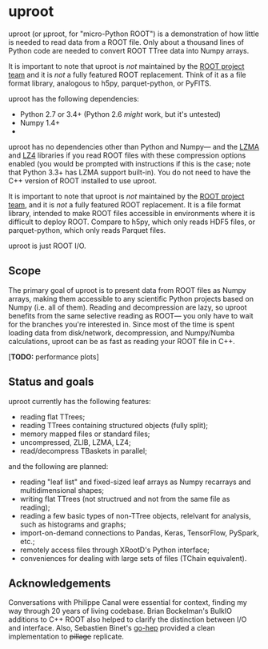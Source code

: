# uproot

uproot (or &mu;proot, for "micro-Python ROOT") is a demonstration of how little is needed to read data from a ROOT file. Only about a thousand lines of Python code are needed to convert ROOT TTree data into Numpy arrays.

It is important to note that uproot is _not_ maintained by the [ROOT project team](https://root.cern/) and it is _not_ a fully featured ROOT replacement. Think of it as a file format library, analogous to h5py, parquet-python, or PyFITS.

uproot has the following dependencies:

   * Python 2.7 or 3.4+ (Python 2.6 _might_ work, but it's untested)
   * Numpy 1.4+
   * 




uproot has no dependencies other than Python and Numpy— and the [LZMA](https://pypi.python.org/pypi/backports.lzma) and [LZ4](https://pypi.python.org/pypi/lz4) libraries if you read ROOT files with these compression options enabled (you would be prompted with instructions if this is the case; note that Python 3.3+ has LZMA support built-in). You do not need to have the C++ version of ROOT installed to use uproot.

It is important to note that uproot is _not_ maintained by the [ROOT project team](https://root.cern/), and it is _not_ a fully featured ROOT replacement. It is a file format library, intended to make ROOT files accessible in environments where it is difficult to deploy ROOT. Compare to h5py, which only reads HDF5 files, or parquet-python, which only reads Parquet files.

uproot is just ROOT I/O.

## Scope

The primary goal of uproot is to present data from ROOT files as Numpy arrays, making them accessible to any scientific Python projects based on Numpy (i.e. all of them). Reading and decompression are lazy, so uproot benefits from the same selective reading as ROOT— you only have to wait for the branches you're interested in. Since most of the time is spent loading data from disk/network, decompression, and Numpy/Numba calculations, uproot can be as fast as reading your ROOT file in C++.

[**TODO:** performance plots]

## Status and goals

uproot currently has the following features:

   * reading flat TTrees;
   * reading TTrees containing structured objects (fully split);
   * memory mapped files or standard files;
   * uncompressed, ZLIB, LZMA, LZ4;
   * read/decompress TBaskets in parallel;

and the following are planned:

   * reading "leaf list" and fixed-sized leaf arrays as Numpy recarrays and multidimensional shapes;
   * writing flat TTrees (not structrued and not from the same file as reading);
   * reading a few basic types of non-TTree objects, relelvant for analysis, such as histograms and graphs;
   * import-on-demand connections to Pandas, Keras, TensorFlow, PySpark, etc.;
   * remotely access files through XRootD's Python interface;
   * conveniences for dealing with large sets of files (TChain equivalent).

## Acknowledgements

Conversations with Philippe Canal were essential for context, finding my way through 20 years of living codebase. Brian Bockelman's BulkIO additions to C++ ROOT also helped to clarify the distinction between I/O and interface. Also, Sebastien Binet's [go-hep](https://github.com/go-hep/hep) provided a clean implementation to ~~pillage~~ replicate.
